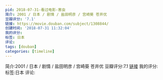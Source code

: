 ```yaml
---
pid: 2018-07-31-看过电影-害虫
简介: 2001 / 日本 / 剧情 / 盐田明彦 / 宫崎葵 苍井优
豆瓣评分: '7.1'
链接: https://movie.douban.com/subject/1308844/
创建时间: '2018-07-31 11:32:04'
我的评分:
标签: 日本
评论:
tags: [douban]
categories: [timeline]
---
```

简介:2001 / 日本 / 剧情 / 盐田明彦 / 宫崎葵 苍井优
豆瓣评分:7.1
[链接](https://movie.douban.com/subject/1308844/)
我的评分:
标签:日本
评论:
